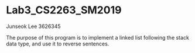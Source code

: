 # Lab3_CS2263_SM2019
Junseok Lee 3626345

The purpose of this program is to implement a linked list following the stack data type, and use it to reverse sentences.
